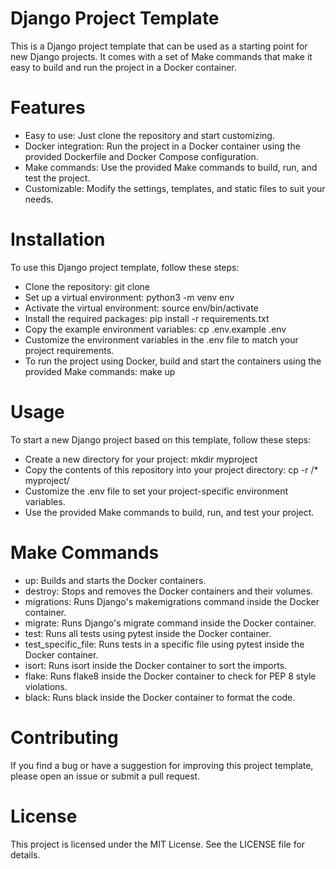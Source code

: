 # Django Project Template
This is a Django project template that can be used as a starting point for new Django projects. It comes with a set of Make commands that make it easy to build and run the project in a Docker container.

# Features
- Easy to use: Just clone the repository and start customizing.
- Docker integration: Run the project in a Docker container using the provided Dockerfile and Docker Compose configuration.
- Make commands: Use the provided Make commands to build, run, and test the project.
- Customizable: Modify the settings, templates, and static files to suit your needs.


# Installation
To use this Django project template, follow these steps:

- Clone the repository: git clone <repository-url>
- Set up a virtual environment: python3 -m venv env
- Activate the virtual environment: source env/bin/activate
- Install the required packages: pip install -r requirements.txt
- Copy the example environment variables: cp .env.example .env
- Customize the environment variables in the .env file to match your project requirements.
- To run the project using Docker, build and start the containers using the provided Make commands: make up

# Usage
To start a new Django project based on this template, follow these steps:
- Create a new directory for your project: mkdir myproject
- Copy the contents of this repository into your project directory: cp -r <path-to-repo>/* myproject/
- Customize the .env file to set your project-specific environment variables.
- Use the provided Make commands to build, run, and test your project.

# Make Commands
- up: Builds and starts the Docker containers.
- destroy: Stops and removes the Docker containers and their volumes.
- migrations: Runs Django's makemigrations command inside the Docker container.
- migrate: Runs Django's migrate command inside the Docker container.
- test: Runs all tests using pytest inside the Docker container.
- test_specific_file: Runs tests in a specific file using pytest inside the Docker container.
- isort: Runs isort inside the Docker container to sort the imports.
- flake: Runs flake8 inside the Docker container to check for PEP 8 style violations.
- black: Runs black inside the Docker container to format the code.

# Contributing
If you find a bug or have a suggestion for improving this project template, please open an issue or submit a pull request.

# License
This project is licensed under the MIT License. See the LICENSE file for details.

